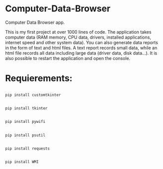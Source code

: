 # Computer-Data-Browser
Computer Data Browser app.

This is my first project at over 1000 lines of code. The application takes computer data (RAM memory, CPU data, drivers, installed applications, internet speed and other system data). You can also generate data reports in the form of text and html files. A text report records small data, while an html file records all data including large data (driver data, disk data...). It is also possible to restart the application and open the console.

[](screen.png)

<h1>Requierements:</h1>

##
    pip install customtkinter

##
    pip install tkinter

##
    pip install pywifi

##
    pip install psutil

##
    pip install requests

## 
    pip install WMI
